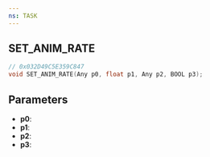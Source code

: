 ```yaml
---
ns: TASK
---
```

## SET_ANIM_RATE

```c
// 0x032D49C5E359C847
void SET_ANIM_RATE(Any p0, float p1, Any p2, BOOL p3);
```

## Parameters
* **p0**:
* **p1**:
* **p2**:
* **p3**:
